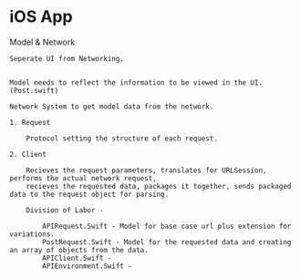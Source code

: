 #  iOS App

Model & Network

    Seperate UI from Networking.


    Model needs to reflect the information to be viewed in the UI. (Post.swift)
    
    Network System to get model data from the network. 
    
    1. Request
    
        Protocol setting the structure of each request. 
    
    2. Client
    
        Recieves the request parameters, translates for URLSession, performs the actual network request, 
        recieves the requested data, packages it together, sends packaged data to the request object for parsing. 

        Division of Labor - 
        
            APIRequest.Swift - Model for base case url plus extension for variations.
            PostRequest.Swift - Model for the requested data and creating an array of objects from the data.
            APIClient.Swift - 
            APIEnvironment.Swift - 
